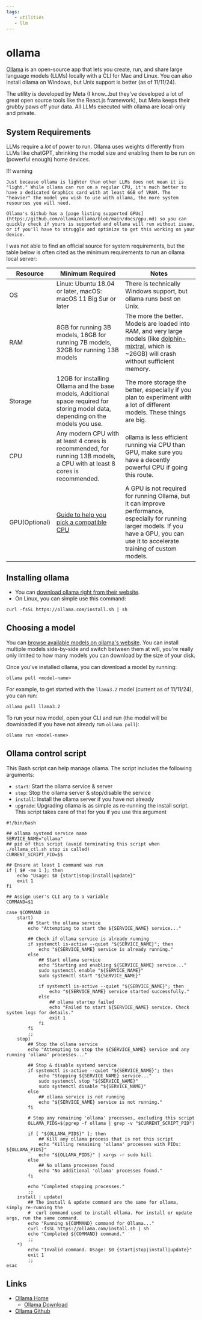```yaml
---
tags:
   - utilities
   - llm
---
```


# ollama

[Ollama](https://ollama.com) is an open-source app that lets you create, run, and share large language models (LLMs) locally with a CLI for Mac and Linux. You can also install ollama on Windows, but Unix support is better (as of 11/11/24).

The utility is developed by Meta (I know...but they've developed a lot of great open source tools like the React.js framework), but Meta keeps their grubby paws off your data. All LLMs executed with ollama are local-only and private.

## System Requirements

LLMs require a *lot* of power to run. Ollama uses weights differently from LLMs like chatGPT, shrinking the model size and enabling them to be run on (powerful enough) home devices.

!!! warning

    Just because ollama is lighter than other LLMs does not mean it is "light." While ollama can run on a regular CPU, it's much better to have a dedicated Graphics card with at least 6GB of VRAM. The "heavier" the model you wish to use with ollama, the more system resources you will need.

    Ollama's Github has a [page listing supported GPUs](https://github.com/ollama/ollama/blob/main/docs/gpu.md) so you can quickly check if yours is supported and ollama will run without issue, or if you'll have to struggle and optimize to get this working on your device.

I was not able to find an official source for system requirements, but the table below is often cited as the minimum requirements to run an ollama local server:

| Resource | Minimum Required | Notes |
| -------- | ---------------- | ----- |
| OS |Linux: Ubuntu 18.04 or later, macOS: macOS 11 Big Sur or later | There is technically Windows support, but ollama runs best on Unix. |
| RAM |8GB for running 3B models, 16GB for running 7B models, 32GB for running 13B models | The more the better. Models are loaded into RAM, and very large models (like [dolphin-mixtral](https://ollama.com/library/dolphin-mixtral), which is ~26GB) will crash without sufficient memory. |
| Storage | 12GB for installing Ollama and the base models, Additional space required for storing model data, depending on the models you use. | The more storage the better, especially if you plan to experiment with a lot of different models. These things are big. |
| CPU | Any modern CPU with at least 4 cores is recommended, for running 13B models, a CPU with at least 8 cores is recommended. | ollama is less efficient running via CPU than GPU, make sure you have a decently powerful CPU if going this route. |
| GPU(Optional) | [Guide to help you pick a compatible CPU](https://www.arsturn.com/blog/best-gpus-compatible-with-ollama) | A GPU is not required for running Ollama, but it can improve performance, especially for running larger models. If you have a GPU, you can use it to accelerate training of custom models. |

## Installing ollama

- You can [download ollama right from their website](https://ollama.com/download).
- On Linux, you can simple use this command:

```shell title="Install/upgrade ollama on Linux"
curl -fsSL https://ollama.com/install.sh | sh
```

## Choosing a model

You can [browse available models on ollama's website](https://ollama.com/library). You can install multiple models side-by-side and switch between them at will, you're really only limited to how many models you can download by the size of your disk.

Once you've installed ollama, you can download a model by running:

```shell title="Download an ollama model"
ollama pull <model-name>
```

For example, to get started with the `llama3.2` model (current as of 11/11/24), you can run:

```shell title="Download llama3.2 model"
ollama pull llama3.2
```

To run your new model, open your CLI and run (the model will be downloaded if you have not already run `ollama pull`):

```shell title="Run an ollama model"
ollama run <model-name>
```

## Ollama control script

This Bash script can help manage ollama. The script includes the following arguments:

- `start`: Start the ollama service & server
- `stop`: Stop the ollama server & stop/disable the service
- `install`: Install the ollama server if you have not already
- `upgrade`: Upgrading ollama is as simple as re-running the install script. This script takes care of that for you if you use this argument

```shell title="ollama_ctl.sh" linenums="1"
#!/bin/bash

## ollama systemd service name
SERVICE_NAME="ollama"
## pid of this script (avoid terminating this script when ./ollama_ctl.sh stop is called)
CURRENT_SCRIPT_PID=$$

## Ensure at least 1 command was run
if [ $# -ne 1 ]; then
    echo "Usage: $0 {start|stop|install|update}"
    exit 1
fi

## Assign user's CLI arg to a variable
COMMAND=$1

case $COMMAND in
    start)
        ## Start the ollama service
        echo "Attempting to start the ${SERVICE_NAME} service..."

        ## Check if ollama service is already running
        if systemctl is-active --quiet "${SERVICE_NAME}"; then
            echo "${SERVICE_NAME} service is already running."
        else
            ## Start ollama service
            echo "Starting and enabling ${SERVICE_NAME} service..."
            sudo systemctl enable "${SERVICE_NAME}"
            sudo systemctl start "${SERVICE_NAME}"

            if systemctl is-active --quiet "${SERVICE_NAME}"; then
                echo "${SERVICE_NAME} service started successfully."
            else
                ## ollama startup failed
                echo "Failed to start ${SERVICE_NAME} service. Check system logs for details."
                exit 1
            fi
        fi
        ;;
    stop)
        ## Stop the ollama service
        echo "Attempting to stop the ${SERVICE_NAME} service and any running 'ollama' processes..."

        ## Stop & disable systemd service
        if systemctl is-active --quiet "${SERVICE_NAME}"; then
            echo "Stopping ${SERVICE_NAME} service..."
            sudo systemctl stop "${SERVICE_NAME}"
            sudo systemctl disable "${SERVICE_NAME}"
        else
            ## ollama service is not running
            echo "${SERVICE_NAME} service is not running."
        fi

        # Stop any remaining 'ollama' processes, excluding this script
        OLLAMA_PIDS=$(pgrep -f ollama | grep -v "$CURRENT_SCRIPT_PID")

        if [ "${OLLAMA_PIDS}" ]; then
            ## Kill any ollama process that is not this script
            echo "Killing remaining 'ollama' processes with PIDs: ${OLLAMA_PIDS}"
            echo "${OLLAMA_PIDS}" | xargs -r sudo kill
        else
            ## No ollama processes found
            echo "No additional 'ollama' processes found."
        fi

        echo "Completed stopping processes."
        ;;
    install | update)
        ## The install & update command are the same for ollama, simply re-running the
        #  curl command used to install ollama. For install or update args, run the same command.
        echo "Running ${COMMAND} command for Ollama..."
        curl -fsSL https://ollama.com/install.sh | sh
        echo "Completed ${COMMAND} command."
        ;;
    *)
        echo "Invalid command. Usage: $0 {start|stop|install|update}"
        exit 1
        ;;
esac

```

## Links

- [Ollama Home](https://ollama.com)
  - [Ollama Download](https://ollama.com/download)
- [Ollama Github](https://github.com/ollama/ollama)
